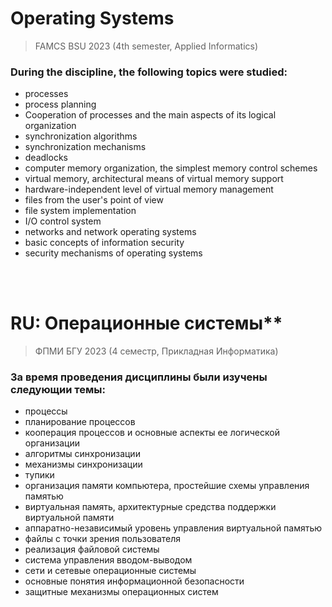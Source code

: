 # <b>Operating Systems</b>
> FAMCS BSU 2023 (4th semester, Applied Informatics)

### <b>During the discipline, the following topics were studied:</b>
- processes
- process planning
- Cooperation of processes and the main aspects of its logical organization
- synchronization algorithms
- synchronization mechanisms
- deadlocks
- computer memory organization, the simplest memory control schemes
- virtual memory, architectural means of virtual memory support
- hardware-independent level of virtual memory management
- files from the user's point of view
- file system implementation
- I/O control system
- networks and network operating systems
- basic concepts of information security
- security mechanisms of operating systems

</br>
</br>

# **RU: Операционные системы**</b>**
> ФПМИ БГУ 2023 (4 семестр, Прикладная Информатика)

### <b>За время проведения дисциплины были изучены следующии темы:</b>
- процессы
- планирование процессов
- кооперация процессов и основные аспекты ее логической организации
- алгоритмы синхронизации
- механизмы синхронизации
- тупики
- организация памяти компьютера, простейшие схемы управления памятью
- виртуальная память, архитектурные средства поддержки виртуальной памяти
- аппаратно-независимый уровень управления виртуальной памятью
- файлы с точки зрения пользователя
- реализация файловой системы
- система управления вводом-выводом
- сети и сетевые операционные системы
- основные понятия информационной безопасности
- защитные механизмы операционных систем
